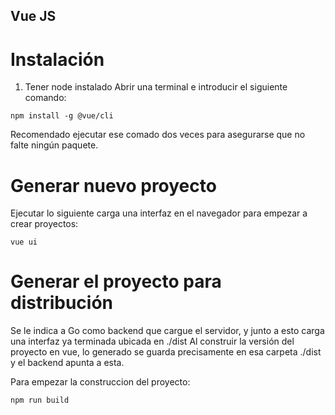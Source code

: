 
## Vue JS
# Instalación
1. Tener node instalado
Abrir una terminal e introducir el siguiente comando:
```
npm install -g @vue/cli
```
Recomendado ejecutar ese comado dos veces para asegurarse que no falte ningún paquete.

# Generar nuevo proyecto
Ejecutar lo siguiente carga una interfaz en el navegador para empezar a crear proyectos:
```
vue ui
```
# Generar el proyecto para distribución
Se le indica a Go como backend que cargue el servidor, y junto a esto carga una interfaz ya terminada ubicada en ./dist
Al construir la versión del proyecto en vue, lo generado se guarda precisamente en esa carpeta ./dist y el backend apunta a esta.

Para empezar la construccion del proyecto:
```
npm run build
```